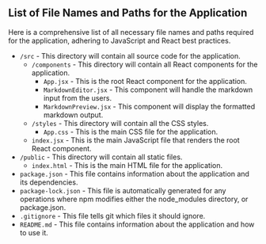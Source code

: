 ## List of File Names and Paths for the Application

Here is a comprehensive list of all necessary file names and paths required for the application, adhering to JavaScript and React best practices.

- `/src` - This directory will contain all source code for the application.
  - `/components` - This directory will contain all React components for the application.
    - `App.jsx` - This is the root React component for the application.
    - `MarkdownEditor.jsx` - This component will handle the markdown input from the users.
    - `MarkdownPreview.jsx` - This component will display the formatted markdown output.
  - `/styles` - This directory will contain all the CSS styles.
    - `App.css` - This is the main CSS file for the application.
  - `index.jsx` - This is the main JavaScript file that renders the root React component.
- `/public` - This directory will contain all static files.
  - `index.html` - This is the main HTML file for the application.
- `package.json` - This file contains information about the application and its dependencies.
- `package-lock.json` - This file is automatically generated for any operations where npm modifies either the node_modules directory, or package.json.
- `.gitignore` - This file tells git which files it should ignore.
- `README.md` - This file contains information about the application and how to use it.